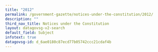 ```yaml
---
title: "2012"
permalink: /government-gazette/notices-under-the-constitution/2012/
description: ""
third_nav_title: Notices under the Constitution
layout: datagovsg-v2-search
default_field: Subject
infotext: true
datagovsg-id: d_6ae0180c87ecd77b05742ccc21cdaf4b
---
```

